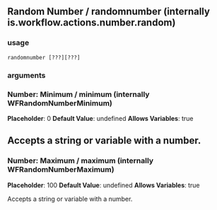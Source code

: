 
## Random Number / randomnumber (internally is.workflow.actions.number.random)

### usage
`randomnumber [???][???]`

### arguments
### Number: Minimum / minimum (internally WFRandomNumberMinimum)
**Placeholder**: 0
**Default Value**: undefined
**Allows Variables**: true


Accepts a string 
or variable
with a number.
---
### Number: Maximum / maximum (internally WFRandomNumberMaximum)
**Placeholder**: 100
**Default Value**: undefined
**Allows Variables**: true


Accepts a string 
or variable
with a number.
